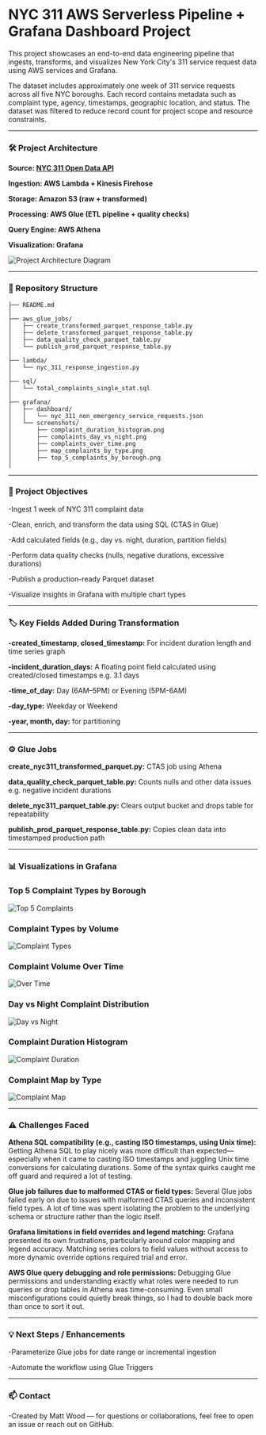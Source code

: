 # NYC 311 AWS Serverless Pipeline + Grafana Dashboard Project

This project showcases an end-to-end data engineering pipeline that ingests, transforms, and visualizes New York City's 311 service request data using AWS services and Grafana.

The dataset includes approximately one week of 311 service requests across all five NYC boroughs. Each record contains metadata such as complaint type, agency, timestamps, geographic location, and status. The dataset was filtered to reduce record count for project scope and resource constraints.


---

### 🛠️ Project Architecture

**Source: [NYC 311 Open Data API](https://data.cityofnewyork.us/resource/erm2-nwe9.json)**

**Ingestion: AWS Lambda + Kinesis Firehose**

**Storage: Amazon S3 (raw + transformed)**

**Processing: AWS Glue (ETL pipeline + quality checks)**

**Query Engine: AWS Athena**

**Visualization: Grafana**

![Project Architecture Diagram](AWS_Architecture.png)

---

### :file_folder: Repository Structure

```
├── README.md
│
├── aws_glue_jobs/
│   ├── create_transformed_parquet_response_table.py
│   ├── delete_transformed_parquet_response_table.py
│   ├── data_quality_check_parquet_table.py
│   └── publish_prod_parquet_response_table.py
│
├── lambda/
│   └── nyc_311_response_ingestion.py
│
├── sql/
│   └── total_complaints_single_stat.sql
│
├── grafana/
│   ├── dashboard/
│   │   └── nyc_311_non_emergency_service_requests.json
│   └── screenshots/
│       ├── complaint_duration_histogram.png
│       ├── complaints_day_vs_night.png
│       ├── complaints_over_time.png
│       ├── map_complaints_by_type.png
│       ├── top_5_complaints_by_borough.png
│
```

---

### :rocket: Project Objectives

-Ingest 1 week of NYC 311 complaint data

-Clean, enrich, and transform the data using SQL (CTAS in Glue)

-Add calculated fields (e.g., day vs. night, duration, partition fields)

-Perform data quality checks (nulls, negative durations, excessive durations)

-Publish a production-ready Parquet dataset

-Visualize insights in Grafana with multiple chart types


---

### :label: Key Fields Added During Transformation

**-created_timestamp, closed_timestamp:** For incident duration length and time series graph

**-incident_duration_days:** A floating point field calculated using created/closed timestamps e.g. 3.1 days

**-time_of_day:** Day (6AM–5PM) or Evening (5PM-6AM)

**-day_type:** Weekday or Weekend

**-year, month, day:** for partitioning



---

### :gear: Glue Jobs

**create_nyc311_transformed_parquet.py:** CTAS job using Athena

**data_quality_check_parquet_table.py:** Counts nulls and other data issues e.g. negative incident durations

**delete_nyc311_parquet_table.py:** Clears output bucket and drops table for repeatability

**publish_prod_parquet_response_table.py:** Copies clean data into timestamped production path



---

### :bar_chart: Visualizations in Grafana

### Top 5 Complaint Types by Borough  
![Top 5 Complaints](grafana/screenshots/top_5_complaints_by_borough.png)

### Complaint Types by Volume  
![Complaint Types](grafana/screenshots/complaints_by_type.png)

### Complaint Volume Over Time  
![Over Time](grafana/screenshots/complaints_over_time.png)

### Day vs Night Complaint Distribution  
![Day vs Night](grafana/screenshots/complaints_day_vs_night.png)

### Complaint Duration Histogram  
![Complaint Duration](grafana/screenshots/complaint_duration_histogram.png)

### Complaint Map by Type  
![Complaint Map](grafana/screenshots/map_complaints_by_type.png)

---

### :warning: Challenges Faced

**Athena SQL compatibility (e.g., casting ISO timestamps, using Unix time):**  Getting Athena SQL to play nicely was more difficult than expected—especially when it came to casting ISO timestamps and juggling Unix time conversions for calculating durations. Some of the syntax quirks caught me off guard and required a lot of testing.

**Glue job failures due to malformed CTAS or field types:**  Several Glue jobs failed early on due to issues with malformed CTAS queries and inconsistent field types. A lot of time was spent isolating the problem to the underlying schema or structure rather than the logic itself.

**Grafana limitations in field overrides and legend matching:**  Grafana presented its own frustrations, particularly around color mapping and legend accuracy. Matching series colors to field values without access to more dynamic override options required trial and error.

**AWS Glue query debugging and role permissions:**  Debugging Glue permissions and understanding exactly what roles were needed to run queries or drop tables in Athena was time-consuming. Even small misconfigurations could quietly break things, so I had to double back more than once to sort it out.

---

### :bulb: Next Steps / Enhancements

-Parameterize Glue jobs for date range or incremental ingestion

-Automate the workflow using Glue Triggers

---

### :mailbox: Contact

-Created by Matt Wood — for questions or collaborations, feel free to open an issue or reach out on GitHub.


